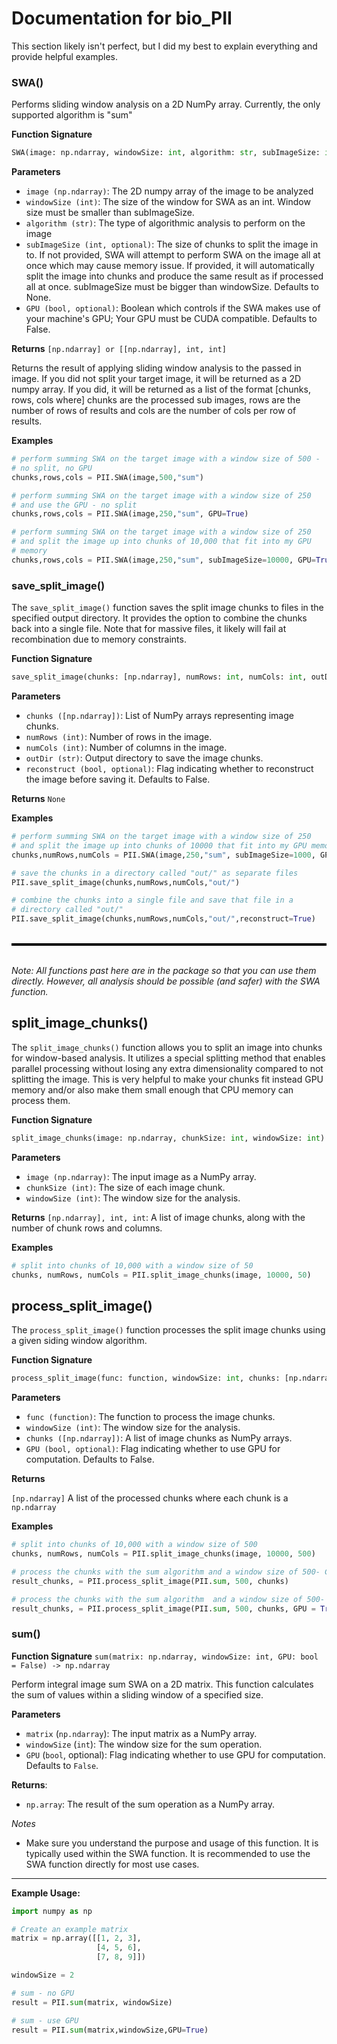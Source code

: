 # Documentation for bio_PII

This section likely isn't perfect, but I did my best to explain everything and provide helpful examples. 


### SWA()

Performs sliding window analysis on a 2D NumPy array. Currently, the only supported algorithm is "sum"

**Function Signature**
```python
SWA(image: np.ndarray, windowSize: int, algorithm: str, subImageSize: int = None, GPU: bool = False):
```

**Parameters**
* `image (np.ndarray)`: The 2D numpy array of the image to be analyzed 
* `windowSize (int)`: The size of the window for SWA as an int. Window size must be smaller than subImageSize. 
* `algorithm (str)`: The type of algorithmic analysis to perform on the image
* `subImageSize (int, optional)`: The size of chunks to split the image in to. If not provided, SWA will attempt to perform SWA on the image all at once which may cause memory issue. If provided, it will automatically split the image into chunks and produce the same result as if processed all at once. subImageSize must be bigger than windowSize. Defaults to None.
* `GPU (bool, optional)`: Boolean which controls if the SWA makes use of your machine's GPU; Your GPU must be CUDA compatible. Defaults to False.

**Returns**
`[np.ndarray] or [[np.ndarray], int, int]`

Returns the result of applying sliding window analysis to the passed in image. If you did not split your target image, it will be returned as a 2D numpy array. If you did, it will be returned as a list of the format [chunks, rows, cols where] chunks are the processed sub images, rows are the number of rows of results and cols are the number of cols per row of results.

**Examples**

```python
# perform summing SWA on the target image with a window size of 500 - 
# no split, no GPU
chunks,rows,cols = PII.SWA(image,500,"sum")

# perform summing SWA on the target image with a window size of 250  
# and use the GPU - no split
chunks,rows,cols = PII.SWA(image,250,"sum", GPU=True)

# perform summing SWA on the target image with a window size of 250 
# and split the image up into chunks of 10,000 that fit into my GPU 
# memory
chunks,rows,cols = PII.SWA(image,250,"sum", subImageSize=10000, GPU=True)
```

### save_split_image()

The `save_split_image()` function saves the split image chunks to files in the specified output directory. It provides the option to combine the chunks back into a single file. Note that for massive files, it likely will fail at recombination due to memory constraints. 

**Function Signature**

```python
save_split_image(chunks: [np.ndarray], numRows: int, numCols: int, outDir: str, reconstruct = False) -> None
```

**Parameters**
- `chunks ([np.ndarray])`: List of NumPy arrays representing image chunks.
- `numRows (int)`: Number of rows in the image.
- `numCols (int)`: Number of columns in the image.
- `outDir (str)`: Output directory to save the image chunks.
- `reconstruct (bool, optional)`: Flag indicating whether to reconstruct the image before saving it. Defaults to False.

__Returns__
`None`

__Examples__
```python
# perform summing SWA on the target image with a window size of 250 
# and split the image up into chunks of 10000 that fit into my GPU memory
chunks,numRows,numCols = PII.SWA(image,250,"sum", subImageSize=1000, GPU=True)

# save the chunks in a directory called "out/" as separate files
PII.save_split_image(chunks,numRows,numCols,"out/")

# combine the chunks into a single file and save that file in a 
# directory called "out/"
PII.save_split_image(chunks,numRows,numCols,"out/",reconstruct=True)
```

<br>
<div style="height: 4px; background-color: black;"></div>
<br>

*Note: All functions past here are in the package so that you can use them directly. However, all analysis should be possible (and safer) with the SWA function.* 

## split_image_chunks()

The `split_image_chunks()` function allows you to split an image into chunks for window-based analysis. It utilizes a special splitting method that enables parallel processing without losing any extra dimensionality compared to not splitting the image. This is very helpful to make your chunks fit instead GPU memory and/or also make them small enough that CPU memory can process them. 


__Function Signature__

```python
split_image_chunks(image: np.ndarray, chunkSize: int, windowSize: int) -> [np.ndarray], int, int
```
__Parameters__
* `image (np.ndarray)`: The input image as a NumPy array.
* `chunkSize (int)`: The size of each image chunk.
* `windowSize (int)`: The window size for the analysis.

__Returns__
`[np.ndarray], int, int`: A list of image chunks, along with the number of chunk rows and columns.

__Examples__
```python
# split into chunks of 10,000 with a window size of 50
chunks, numRows, numCols = PII.split_image_chunks(image, 10000, 50)
```

## process_split_image()

The `process_split_image()` function processes the split image chunks using a given siding window algorithm.

**Function Signature**

```python
process_split_image(func: function, windowSize: int, chunks: [np.ndarray], GPU: bool = False) -> [np.ndarray]
```
**Parameters**

* `func (function)`: The function to process the image chunks.
* `windowSize (int)`: The window size for the analysis.
* `chunks ([np.ndarray])`: A list of image chunks as NumPy arrays.
* `GPU (bool, optional)`: Flag indicating whether to use GPU for computation. Defaults to False.

**Returns**

`[np.ndarray]` A list of the processed chunks where each chunk is a `np.ndarray`

__Examples__
```python
# split into chunks of 10,000 with a window size of 500
chunks, numRows, numCols = PII.split_image_chunks(image, 10000, 500)

# process the chunks with the sum algorithm and a window size of 500- CPU only
result_chunks, = PII.process_split_image(PII.sum, 500, chunks)

# process the chunks with the sum algorithm  and a window size of 500- GPU enabled
result_chunks, = PII.process_split_image(PII.sum, 500, chunks, GPU = True)
```

### sum()

**Function Signature**
 `sum(matrix: np.ndarray, windowSize: int, GPU: bool = False) -> np.ndarray`

Perform integral image sum SWA on a 2D matrix. This function calculates the sum of values within a sliding window of a specified size.

**Parameters**
- `matrix` (`np.ndarray`): The input matrix as a NumPy array.
- `windowSize` (`int`): The window size for the sum operation.
- `GPU` (`bool`, optional): Flag indicating whether to use GPU for computation. Defaults to `False`.

**Returns**:
- `np.array`: The result of the sum operation as a NumPy array.

*Notes*
- Make sure you understand the purpose and usage of this function. It is typically used within the SWA function. It is recommended to use the SWA function directly for most use cases.

---

**Example Usage:**

```python
import numpy as np

# Create an example matrix
matrix = np.array([[1, 2, 3],
                   [4, 5, 6],
                   [7, 8, 9]])

windowSize = 2

# sum - no GPU
result = PII.sum(matrix, windowSize)

# sum - use GPU
result = PII.sum(matrix,windowSize,GPU=True)

```

